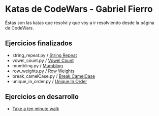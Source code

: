 # Katas de CodeWars - Gabriel Fierro

Éstas son las katas que resolví y que voy a ir resolviendo desde la página de CodeWars.

## Ejercicios finalizados

- string_repeat.py / [String Repeat](https://www.codewars.com/kata/57a0e5c372292dd76d000d7e)
- vowel_count.py / [Vowel Count](https://www.codewars.com/kata/54ff3102c1bad923760001f3/)
- mumbling.py / [Mumbling](https://www.codewars.com/kata/5667e8f4e3f572a8f2000039)
- row_weights.py / [Row Weights](https://www.codewars.com/kata/5abd66a5ccfd1130b30000a9)
- break_camelCase.py / [Break CamelCase](https://www.codewars.com/kata/5208f99aee097e6552000148)
- unique_in_order.py / [Unique In Order](https://www.codewars.com/kata/54e6533c92449cc251001667)

## Ejercicios en desarrollo

- [Take a ten minute walk](https://www.codewars.com/kata/54da539698b8a2ad76000228)
